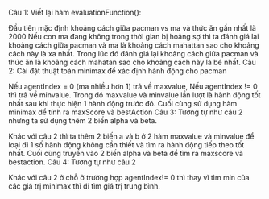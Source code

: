 Câu 1: Viết lại hàm evaluationFunction():

Đầu tiên mặc định khoảng cách giữa pacman vs ma và thức ăn gần nhất là 2000
Nếu con ma đang không trong thời gian bị hoảng sợ thì ta đánh giá lại khoảng cách giữa pacman và ma là khoảng cách mahattan sao cho khoảng cách này là xa nhất.
Trong lúc đó đánh giá lại khoảng cách giữa pacman và thức ăn là khoảng cách mahatan sao cho khoảng cách này là bé nhất.
Câu 2: Cài đặt thuật toán minimax để xác định hành động cho pacman

Nếu agentIndex = 0 (ma nhiều hơn 1) trả về maxvalue, Nếu agentIndex != 0 thì trả về minvalue. Trong đó maxvalue và minvalue lần lượt là hành động tốt nhất sau khi thực hiện 1 hành động trước đó.
Cuối cùng sử dụng hàm minimax để tính ra maxScore và bestAction
Câu 3: Tương tự như câu 2 nhưng ta sử dụng thêm 2 biến alpha và beta.

Khác với câu 2 thì ta thêm 2 biến a và b ở 2 hàm maxvalue và minvalue để loại đi 1 số hành động không cần thiết và tìm ra hành động tiếp theo tốt nhất.
Cuối cùng truyền vào 2 biến alpha và beta để tìm ra maxscore và bestaction.
Câu 4: Tương tự như câu 2

Khác với câu 2 ở chỗ ở trường hợp agentIndex!= 0 thì thay vì tìm min của các giá trị minimax thì đi tìm giá trị trung bình.